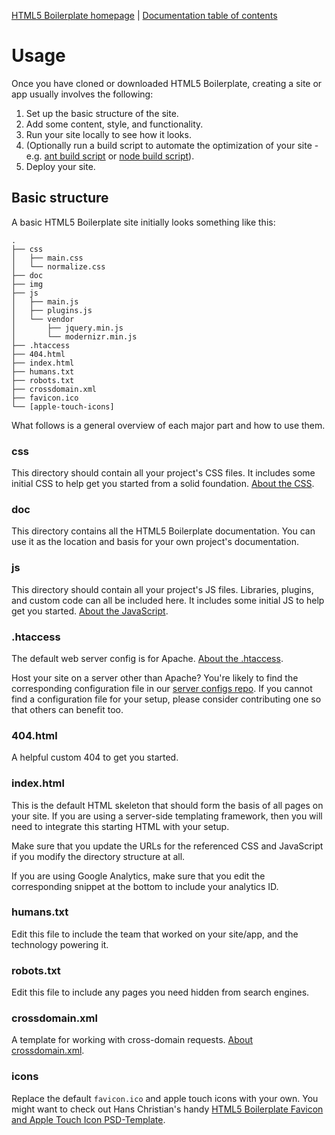[HTML5 Boilerplate homepage](http://html5timber.com) | [Documentation
table of contents](README.md)

# Usage

Once you have cloned or downloaded HTML5 Boilerplate, creating a site or app
usually involves the following:

1. Set up the basic structure of the site.
2. Add some content, style, and functionality.
3. Run your site locally to see how it looks.
4. (Optionally run a build script to automate the optimization of your site -
   e.g. [ant build script](https://github.com/h5bp/ant-build-script) or [node
   build script](https://github.com/h5bp/node-build-script)).
5. Deploy your site.


## Basic structure

A basic HTML5 Boilerplate site initially looks something like this:

```
.
├── css
│   ├── main.css
│   └── normalize.css
├── doc
├── img
├── js
│   ├── main.js
│   ├── plugins.js
│   └── vendor
│       ├── jquery.min.js
│       └── modernizr.min.js
├── .htaccess
├── 404.html
├── index.html
├── humans.txt
├── robots.txt
├── crossdomain.xml
├── favicon.ico
└── [apple-touch-icons]
```

What follows is a general overview of each major part and how to use them.

### css

This directory should contain all your project's CSS files. It includes some
initial CSS to help get you started from a solid foundation. [About the
CSS](css.md).

### doc

This directory contains all the HTML5 Boilerplate documentation. You can use it
as the location and basis for your own project's documentation.

### js

This directory should contain all your project's JS files. Libraries, plugins,
and custom code can all be included here. It includes some initial JS to help
get you started. [About the JavaScript](js.md).

### .htaccess

The default web server config is for Apache. [About the .htaccess](htaccess.md).

Host your site on a server other than Apache? You're likely to find the
corresponding configuration file in our [server configs
repo](https://github.com/h5bp/server-configs). If you cannot find a
configuration file for your setup, please consider contributing one so that
others can benefit too.

### 404.html

A helpful custom 404 to get you started.

### index.html

This is the default HTML skeleton that should form the basis of all pages on
your site. If you are using a server-side templating framework, then you will
need to integrate this starting HTML with your setup.

Make sure that you update the URLs for the referenced CSS and JavaScript if you
modify the directory structure at all.

If you are using Google Analytics, make sure that you edit the corresponding
snippet at the bottom to include your analytics ID.

### humans.txt

Edit this file to include the team that worked on your site/app, and the
technology powering it.

### robots.txt

Edit this file to include any pages you need hidden from search engines.

### crossdomain.xml

A template for working with cross-domain requests. [About
crossdomain.xml](crossdomain.md).

### icons

Replace the default `favicon.ico` and apple touch icons with your own. You
might want to check out Hans Christian's handy [HTML5 Boilerplate Favicon and
Apple Touch Icon
PSD-Template](http://drublic.de/blog/html5-timber-favicons-psd-template/).
